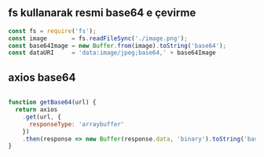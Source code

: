 ## fs kullanarak resmi base64 e çevirme

```js
const fs = require('fs');
const image       = fs.readFileSync('./image.png');
const base64Image = new Buffer.from(image).toString('base64');
const dataURI     = 'data:image/jpeg;base64,' + base64Image
```


## axios base64
```js

function getBase64(url) {
  return axios
    .get(url, {
      responseType: 'arraybuffer'
    })
    .then(response => new Buffer(response.data, 'binary').toString('base64'))
}
```
